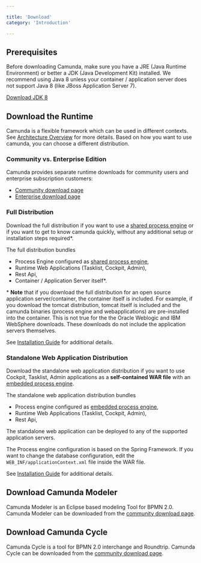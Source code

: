 ```yaml
---

title: 'Download'
category: 'Introduction'

---
```


## Prerequisites

Before downloading Camunda, make sure you have a JRE (Java Runtime Environment) or better a JDK
(Java Development Kit) installed. We recommend using Java 8 unless your container / application
server does not support Java 8 (like JBoss Application Server 7).

[Download JDK 8][get-jdk]

## Download the Runtime

Camunda is a flexible framework which can be used in different contexts. See [Architecture
Overview](ref:#introduction-architecture-overview) for more details. Based on how you want to use
camunda, you can choose a different distribution.


### Community vs. Enterprise Edition

Camunda provides separate runtime downloads for community users and enterprise subscription
customers:

* [Community download page][community-download-page]
* [Enterprise download page][enterprise-download-page]

### Full Distribution

Download the full distribution if you want to use a [shared process engine][shared-engine] or if you
want to get to know camunda quickly, without any additional setup or installation steps required\*.

The full distribution bundles

* Process Engine configured as [shared process engine][shared-engine],
* Runtime Web Applications (Tasklist, Cockpit, Admin),
* Rest Api,
* Container / Application Server itself\*.

\* **Note** that if you download the full distribution for an open source application
server/container, the container itself is included. For example, if you download the tomcat
distribution, tomcat itself is included and the camunda binaries (process engine and
webapplications) are pre-installed into the container. This is not true for the the Oracle Weblogic
and IBM WebSphere downloads. These downloads do not include the application servers themselves.

See [Installation Guide][installation-guide-full] for additional details.

### Standalone Web Application Distribution

Download the standalone web application distribution if you want to use Cockpit, Tasklist, Admin
applications as a **self-contained WAR file** with an [embedded process
engine][embedded-engine].

The standalone web application distribution bundles

* Process engine configured as [embedded process engine][embedded-engine],
* Runtime Web Applications (Tasklist, Cockpit, Admin),
* Rest Api,

The standalone web application can be deployed to any of the supported application servers.

The Process engine configuration is based on the Spring Framework. If you want to change the
database configuration, edit the `WEB_INF/applicationContext.xml` file inside the WAR file.

See [Installation Guide][installation-guide-standalone] for additional details.

## Download Camunda Modeler

Camunda Modeler is an Eclipse based modeling Tool for BPMN 2.0. Camunda Modeler can be downloaded
from the [community download page][community-download-page].

## Download Camunda Cycle

Camunda Cycle is a tool for BPMN 2.0 interchange and Roundtrip. Camunda Cycle can be downloaded from
the [community download page][community-download-page].

[get-jdk]: http://www.oracle.com/technetwork/java/javase/downloads/jdk8-downloads-2133151.html
[community-download-page]: http://camunda.org/download
[enterprise-download-page]: ref:/enterprise/#downloads
[shared-engine]: ref:#introduction-architecture-overview-shared-container-managed-process-engine
[embedded-engine]: ref:#introduction-architecture-overview-embedded-process-engine
[installation-guide-standalone]: ref:/guides/installation-guide/standalone/
[installation-guide-full]: ref:/guides/installation-guide/
